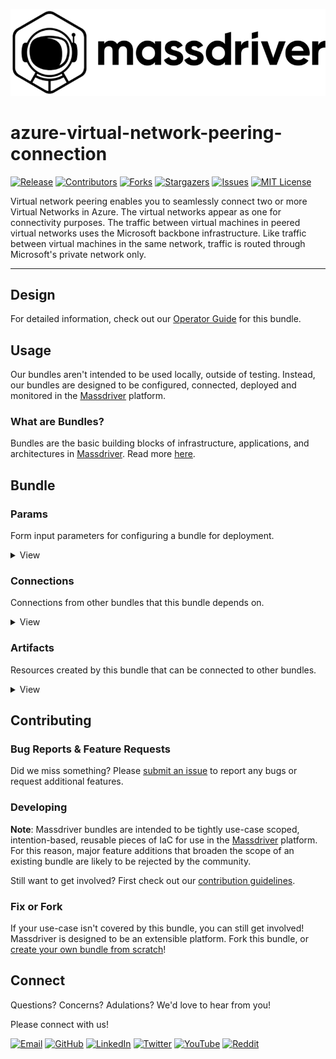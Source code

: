 [![Massdriver][logo]][website]

# azure-virtual-network-peering-connection

[![Release][release_shield]][release_url]
[![Contributors][contributors_shield]][contributors_url]
[![Forks][forks_shield]][forks_url]
[![Stargazers][stars_shield]][stars_url]
[![Issues][issues_shield]][issues_url]
[![MIT License][license_shield]][license_url]


Virtual network peering enables you to seamlessly connect two or more Virtual Networks in Azure. The virtual networks appear as one for connectivity purposes. The traffic between virtual machines in peered virtual networks uses the Microsoft backbone infrastructure. Like traffic between virtual machines in the same network, traffic is routed through Microsoft's private network only.


---

## Design

For detailed information, check out our [Operator Guide](operator.md) for this bundle.

## Usage

Our bundles aren't intended to be used locally, outside of testing. Instead, our bundles are designed to be configured, connected, deployed and monitored in the [Massdriver][website] platform.

### What are Bundles?

Bundles are the basic building blocks of infrastructure, applications, and architectures in [Massdriver][website]. Read more [here](https://docs.massdriver.cloud/concepts/bundles).

## Bundle

### Params

Form input parameters for configuring a bundle for deployment.

<details>
<summary>View</summary>

<!-- PARAMS:START -->

**Params coming soon**

<!-- PARAMS:END -->

</details>

### Connections

Connections from other bundles that this bundle depends on.

<details>
<summary>View</summary>

<!-- CONNECTIONS:START -->

**Connections coming soon**

<!-- CONNECTIONS:END -->

</details>

### Artifacts

Resources created by this bundle that can be connected to other bundles.

<details>
<summary>View</summary>

<!-- ARTIFACTS:START -->

**Artifacts coming soon**

<!-- ARTIFACTS:END -->

</details>

## Contributing

<!-- CONTRIBUTING:START -->

### Bug Reports & Feature Requests

Did we miss something? Please [submit an issue](https://github.com/massdriver-cloud/azure-virtual-network-peering-connection/issues) to report any bugs or request additional features.

### Developing

**Note**: Massdriver bundles are intended to be tightly use-case scoped, intention-based, reusable pieces of IaC for use in the [Massdriver][website] platform. For this reason, major feature additions that broaden the scope of an existing bundle are likely to be rejected by the community.

Still want to get involved? First check out our [contribution guidelines](https://docs.massdriver.cloud/bundles/contributing).

### Fix or Fork

If your use-case isn't covered by this bundle, you can still get involved! Massdriver is designed to be an extensible platform. Fork this bundle, or [create your own bundle from scratch](https://docs.massdriver.cloud/bundles/development)!

<!-- CONTRIBUTING:END -->

## Connect

<!-- CONNECT:START -->

Questions? Concerns? Adulations? We'd love to hear from you!

Please connect with us!

[![Email][email_shield]][email_url]
[![GitHub][github_shield]][github_url]
[![LinkedIn][linkedin_shield]][linkedin_url]
[![Twitter][twitter_shield]][twitter_url]
[![YouTube][youtube_shield]][youtube_url]
[![Reddit][reddit_shield]][reddit_url]

<!-- markdownlint-disable -->

[logo]: https://raw.githubusercontent.com/massdriver-cloud/docs/main/static/img/logo-with-logotype-horizontal-400x110.svg
[docs]: https://docs.massdriver.cloud/?utm_source=github&utm_medium=readme&utm_campaign=azure-virtual-network-peering-connection&utm_content=docs
[website]: https://www.massdriver.cloud/?utm_source=github&utm_medium=readme&utm_campaign=azure-virtual-network-peering-connection&utm_content=website
[github]: https://github.com/massdriver-cloud?utm_source=github&utm_medium=readme&utm_campaign=azure-virtual-network-peering-connection&utm_content=github
[slack]: https://massdriverworkspace.slack.com/?utm_source=github&utm_medium=readme&utm_campaign=azure-virtual-network-peering-connection&utm_content=slack
[linkedin]: https://www.linkedin.com/company/massdriver/?utm_source=github&utm_medium=readme&utm_campaign=azure-virtual-network-peering-connection&utm_content=linkedin



[contributors_shield]: https://img.shields.io/github/contributors/massdriver-cloud/azure-virtual-network-peering-connection.svg?style=for-the-badge
[contributors_url]: https://github.com/massdriver-cloud/azure-virtual-network-peering-connection/graphs/contributors
[forks_shield]: https://img.shields.io/github/forks/massdriver-cloud/azure-virtual-network-peering-connection.svg?style=for-the-badge
[forks_url]: https://github.com/massdriver-cloud/azure-virtual-network-peering-connection/network/members
[stars_shield]: https://img.shields.io/github/stars/massdriver-cloud/azure-virtual-network-peering-connection.svg?style=for-the-badge
[stars_url]: https://github.com/massdriver-cloud/azure-virtual-network-peering-connection/stargazers
[issues_shield]: https://img.shields.io/github/issues/massdriver-cloud/azure-virtual-network-peering-connection.svg?style=for-the-badge
[issues_url]: https://github.com/massdriver-cloud/azure-virtual-network-peering-connection/issues
[release_url]: https://github.com/massdriver-cloud/azure-virtual-network-peering-connection/releases/latest
[release_shield]: https://img.shields.io/github/release/massdriver-cloud/azure-virtual-network-peering-connection.svg?style=for-the-badge
[license_shield]: https://img.shields.io/github/license/massdriver-cloud/azure-virtual-network-peering-connection.svg?style=for-the-badge
[license_url]: https://github.com/massdriver-cloud/azure-virtual-network-peering-connection/blob/main/LICENSE


[email_url]: mailto:support@massdriver.cloud
[email_shield]: https://img.shields.io/badge/email-Massdriver-black.svg?style=for-the-badge&logo=mail.ru&color=000000
[github_url]: mailto:support@massdriver.cloud
[github_shield]: https://img.shields.io/badge/follow-Github-black.svg?style=for-the-badge&logo=github&color=181717
[linkedin_url]: https://linkedin.com/in/massdriver-cloud
[linkedin_shield]: https://img.shields.io/badge/follow-LinkedIn-black.svg?style=for-the-badge&logo=linkedin&color=0A66C2
[twitter_url]: https://twitter.com/massdriver?utm_source=github&utm_medium=readme&utm_campaign=azure-virtual-network-peering-connection&utm_content=twitter
[twitter_shield]: https://img.shields.io/badge/follow-Twitter-black.svg?style=for-the-badge&logo=twitter&color=1DA1F2
[discourse_url]: https://community.massdriver.cloud?utm_source=github&utm_medium=readme&utm_campaign=azure-virtual-network-peering-connection&utm_content=discourse
[discourse_shield]: https://img.shields.io/badge/join-Discourse-black.svg?style=for-the-badge&logo=discourse&color=000000
[youtube_url]: https://www.youtube.com/channel/UCfj8P7MJcdlem2DJpvymtaQ
[youtube_shield]: https://img.shields.io/badge/subscribe-Youtube-black.svg?style=for-the-badge&logo=youtube&color=FF0000
[reddit_url]: https://www.reddit.com/r/massdriver
[reddit_shield]: https://img.shields.io/badge/subscribe-Reddit-black.svg?style=for-the-badge&logo=reddit&color=FF4500

<!-- markdownlint-restore -->

<!-- CONNECT:END -->
